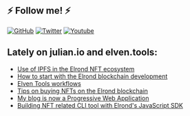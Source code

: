 ## ⚡ Follow me! ⚡

<a href="https://github.com/juliancwirko"><img src="https://img.shields.io/github/followers/juliancwirko?style=social" alt="GitHub" /></a>
<a href="https://twitter.com/JulianCwirko"><img src="https://img.shields.io/twitter/follow/juliancwirko?style=social" alt="Twitter" /></a>
<a href="https://www.youtube.com/channel/UCaj-mgcY9CWbLdZsC5Gt00g"><img src="https://img.shields.io/youtube/channel/views/UCaj-mgcY9CWbLdZsC5Gt00g?style=social" alt="Youtube" /></a>

## Lately on julian.io and elven.tools:

- [Use of IPFS in the Elrond NFT ecosystem](https://www.elven.tools/docs/use-of-ipfs-in-the-elrond-nft-ecosystem.html)
- [How to start with the Elrond blockchain development](https://www.julian.io/articles/how-to-start-with-elrond.html)
- [Elven Tools workflows](https://www.elven.tools/docs/elven-tools-workflows.html)
- [Tips on buying NFTs on the Elrond blockchain](https://www.elven.tools/docs/tips-on-buying-nfts-on-the-elrond-blockchain.html)
- [My blog is now a Progressive Web Application](https://www.julian.io/articles/pwa.html)
- [Building NFT related CLI tool with Elrond's JavaScript SDK](https://www.julian.io/articles/elrond-erdjs.html)
